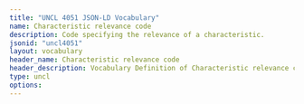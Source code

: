```yaml
---
title: "UNCL 4051 JSON-LD Vocabulary"
name: Characteristic relevance code
description: Code specifying the relevance of a characteristic.
jsonid: "uncl4051"
layout: vocabulary
header_name: Characteristic relevance code
header_description: Vocabulary Definition of Characteristic relevance code semantics in HTML format. JSON-LD format is available at [uncl4051.jsonld](/vocabulary/uncl4051.jsonld)
type: uncl
options:
---
```

